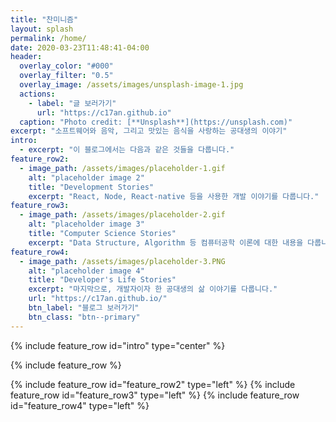 ```yaml
---
title: "찬미니즘"
layout: splash
permalink: /home/
date: 2020-03-23T11:48:41-04:00
header:
  overlay_color: "#000"
  overlay_filter: "0.5"
  overlay_image: /assets/images/unsplash-image-1.jpg
  actions:
    - label: "글 보러가기"
      url: "https://c17an.github.io"
  caption: "Photo credit: [**Unsplash**](https://unsplash.com)"
excerpt: "소프트웨어와 음악, 그리고 맛있는 음식을 사랑하는 공대생의 이야기"
intro:
  - excerpt: "이 블로그에서는 다음과 같은 것들을 다룹니다."
feature_row2:
  - image_path: /assets/images/placeholder-1.gif
    alt: "placeholder image 2"
    title: "Development Stories"
    excerpt: "React, Node, React-native 등을 사용한 개발 이야기를 다룹니다."
feature_row3:
  - image_path: /assets/images/placeholder-2.gif
    alt: "placeholder image 3"
    title: "Computer Science Stories"
    excerpt: "Data Structure, Algorithm 등 컴퓨터공학 이론에 대한 내용을 다룹니다."
feature_row4:
  - image_path: /assets/images/placeholder-3.PNG
    alt: "placeholder image 4"
    title: "Developer's Life Stories"
    excerpt: "마지막으로, 개발자이자 한 공대생의 삶 이야기를 다룹니다."
    url: "https://c17an.github.io/"
    btn_label: "블로그 보러가기"
    btn_class: "btn--primary"
---
```


{% include feature_row id="intro" type="center" %}

{% include feature_row %}

{% include feature_row id="feature_row2" type="left" %}
{% include feature_row id="feature_row3" type="left" %}
{% include feature_row id="feature_row4" type="left" %}
